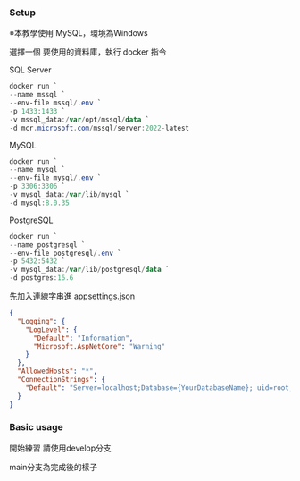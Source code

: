### Setup

※本教學使用 MySQL，環境為Windows

選擇一個 要使用的資料庫，執行 docker 指令

SQL Server

```ps1
docker run `
--name mssql `
--env-file mssql/.env `
-p 1433:1433 `
-v mssql_data:/var/opt/mssql/data `
-d mcr.microsoft.com/mssql/server:2022-latest
```

MySQL

```ps1
docker run `
--name mysql `
--env-file mysql/.env `
-p 3306:3306 `
-v mysql_data:/var/lib/mysql `
-d mysql:8.0.35
```

PostgreSQL

```ps1
docker run `
--name postgresql `
--env-file postgresql/.env `
-p 5432:5432 `
-v mysql_data:/var/lib/postgresql/data `
-d postgres:16.6
```

先加入連線字串進 appsettings.json

```json
{
  "Logging": {
    "LogLevel": {
      "Default": "Information",
      "Microsoft.AspNetCore": "Warning"
    }
  },
  "AllowedHosts": "*",
  "ConnectionStrings": {
    "Default": "Server=localhost;Database={YourDatabaseName}; uid=root; pwd={YOUR_PASSWORD};TreatTinyAsBoolean=false;Charset=utf8mb4;"
  }
}
```

### Basic usage

開始練習 請使用develop分支

main分支為完成後的樣子

